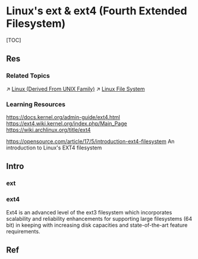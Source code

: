 # Linux's ext & ext4 (Fourth Extended Filesystem)

[TOC]



## Res
### Related Topics
↗ [Linux (Derived From UNIX Family)](../../../../../../../../🥷🏼%20Operating%20System%20(Engineering%20Part)/Linux%20(Derived%20From%20UNIX%20Family)/Linux%20(Derived%20From%20UNIX%20Family).md)
↗ [Linux File System](../../../../../../../../🥷🏼%20Operating%20System%20(Engineering%20Part)/Linux%20(Derived%20From%20UNIX%20Family)/🔩%20Linux%20Kernel/Linux%20IO%20&%20Files%20Management/🤔%20Linux%20File%20System/Linux%20File%20System.md)


### Learning Resources
https://docs.kernel.org/admin-guide/ext4.html
https://ext4.wiki.kernel.org/index.php/Main_Page
https://wiki.archlinux.org/title/ext4

https://opensource.com/article/17/5/introduction-ext4-filesystem
An introduction to Linux's EXT4 filesystem



## Intro
### ext


### ext4
Ext4 is an advanced level of the ext3 filesystem which incorporates scalability and reliability enhancements for supporting large filesystems (64 bit) in keeping with increasing disk capacities and state-of-the-art feature requirements.



## Ref

